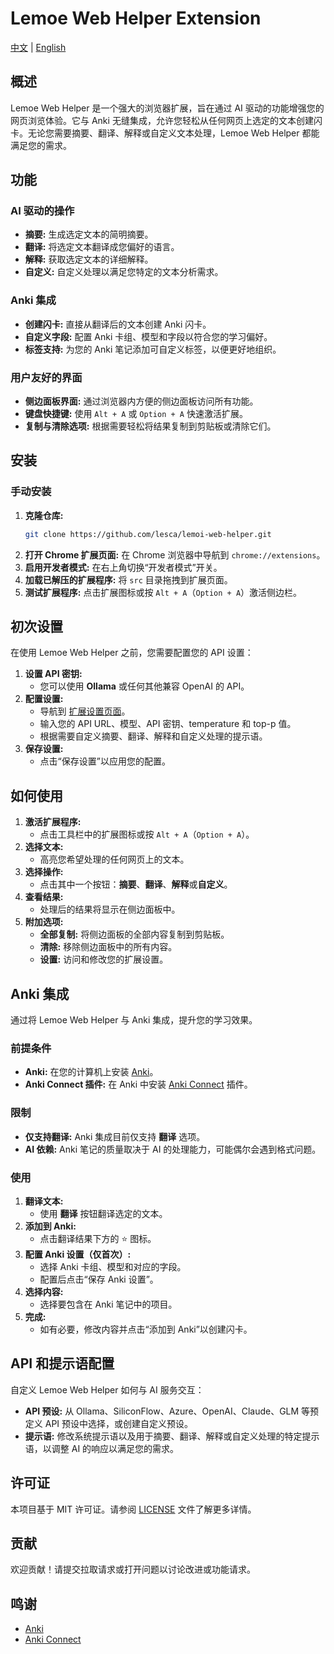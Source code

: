 # Lemoe Web Helper Extension

[中文](README_CN.md) | [English](README.md)

## 概述

Lemoe Web Helper 是一个强大的浏览器扩展，旨在通过 AI 驱动的功能增强您的网页浏览体验。它与 Anki 无缝集成，允许您轻松从任何网页上选定的文本创建闪卡。无论您需要摘要、翻译、解释或自定义文本处理，Lemoe Web Helper 都能满足您的需求。

## 功能

### AI 驱动的操作
- **摘要:** 生成选定文本的简明摘要。
- **翻译:** 将选定文本翻译成您偏好的语言。
- **解释:** 获取选定文本的详细解释。
- **自定义:** 自定义处理以满足您特定的文本分析需求。

### Anki 集成
- **创建闪卡:** 直接从翻译后的文本创建 Anki 闪卡。
- **自定义字段:** 配置 Anki 卡组、模型和字段以符合您的学习偏好。
- **标签支持:** 为您的 Anki 笔记添加可自定义标签，以便更好地组织。

### 用户友好的界面
- **侧边面板界面:** 通过浏览器内方便的侧边面板访问所有功能。
- **键盘快捷键:** 使用 `Alt + A` 或 `Option + A` 快速激活扩展。
- **复制与清除选项:** 根据需要轻松将结果复制到剪贴板或清除它们。

## 安装

### 手动安装
1. **克隆仓库:**
   ```bash
   git clone https://github.com/lesca/lemoi-web-helper.git
   ```
2. **打开 Chrome 扩展页面:**
   在 Chrome 浏览器中导航到 `chrome://extensions`。
3. **启用开发者模式:**
   在右上角切换“开发者模式”开关。
4. **加载已解压的扩展程序:**
   将 `src` 目录拖拽到扩展页面。
5. **测试扩展程序:**
   点击扩展图标或按 `Alt + A`（`Option + A`）激活侧边栏。

## 初次设置

在使用 Lemoe Web Helper 之前，您需要配置您的 API 设置：

1. **设置 API 密钥:**
   - 您可以使用 **Ollama** 或任何其他兼容 OpenAI 的 API。
2. **配置设置:**
   - 导航到 [扩展设置页面](chrome-extension://your-extension-id/settings.html)。
   - 输入您的 API URL、模型、API 密钥、temperature 和 top-p 值。
   - 根据需要自定义摘要、翻译、解释和自定义处理的提示语。
3. **保存设置:**
   - 点击“保存设置”以应用您的配置。

## 如何使用

1. **激活扩展程序:**
   - 点击工具栏中的扩展图标或按 `Alt + A`（`Option + A`）。
2. **选择文本:**
   - 高亮您希望处理的任何网页上的文本。
3. **选择操作:**
   - 点击其中一个按钮：**摘要**、**翻译**、**解释**或**自定义**。
4. **查看结果:**
   - 处理后的结果将显示在侧边面板中。
5. **附加选项:**
   - **全部复制:** 将侧边面板的全部内容复制到剪贴板。
   - **清除:** 移除侧边面板中的所有内容。
   - **设置:** 访问和修改您的扩展设置。

## Anki 集成

通过将 Lemoe Web Helper 与 Anki 集成，提升您的学习效果。

### 前提条件
- **Anki:** 在您的计算机上安装 [Anki](https://apps.ankiweb.net/)。
- **Anki Connect 插件:** 在 Anki 中安装 [Anki Connect](https://ankiweb.net/shared/info/2055492159) 插件。

### 限制
- **仅支持翻译:** Anki 集成目前仅支持 **翻译** 选项。
- **AI 依赖:** Anki 笔记的质量取决于 AI 的处理能力，可能偶尔会遇到格式问题。

### 使用
1. **翻译文本:**
   - 使用 **翻译** 按钮翻译选定的文本。
2. **添加到 Anki:**
   - 点击翻译结果下方的 ⭐ 图标。
3. **配置 Anki 设置（仅首次）:**
   - 选择 Anki 卡组、模型和对应的字段。
   - 配置后点击“保存 Anki 设置”。
4. **选择内容:**
   - 选择要包含在 Anki 笔记中的项目。
5. **完成:**
   - 如有必要，修改内容并点击“添加到 Anki”以创建闪卡。

## API 和提示语配置

自定义 Lemoe Web Helper 如何与 AI 服务交互：

- **API 预设:** 从 Ollama、SiliconFlow、Azure、OpenAI、Claude、GLM 等预定义 API 预设中选择，或创建自定义预设。
- **提示语:** 修改系统提示语以及用于摘要、翻译、解释或自定义处理的特定提示语，以调整 AI 的响应以满足您的需求。

## 许可证

本项目基于 MIT 许可证。请参阅 [LICENSE](LICENSE.txt) 文件了解更多详情。

## 贡献

欢迎贡献！请提交拉取请求或打开问题以讨论改进或功能请求。

## 鸣谢

- [Anki](https://apps.ankiweb.net/)
- [Anki Connect](https://ankiweb.net/shared/info/2055492159)
